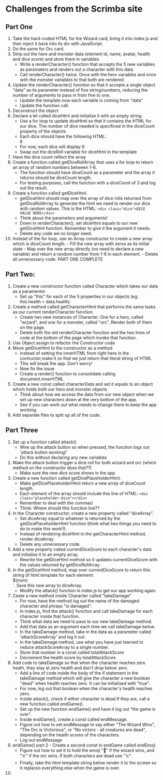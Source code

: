 # Challenges from the Scrimba site
## Part One
1. Take the hard-coded HTML for the Wizard card, bring it into index.js and then inject it back into its div with JavaScript.
2. Do the same for Orc card. 
3. Strip out the hero and monster data (element id, name, avatar, health and dice score) and store them in variables
    - Write a renderCharacter() function that accepts the 5 new variables as paramaters and renders out a character with this data
    - Call renderCharacter() twice. Once with the hero variables and once with the monster variables to that both are rendered
4. Update the renderCharacter() function so that it accepts a single object "data" as its parameter instead of five string/numbers, reducing the number of arguments to pass in from five to one.
    - Update the template now each variable is coming from "data"
    - Update the function call.
5. Deconstruct the object
6. Declare a let called diceHtml and initialize it with an empty string. 
    - Use a for loop to update diceHtml so that it contains the HTML for our dice. The number of dice needed is specificed in the diceCount property of the objects.
    - Each dice should have the following HTML: <div class="dice">6</div>
    - For now, each dice will display 6
    - Swap out the diceRoll variable for diceHtml in the template
7. Have the dice count reflect the array 
8. Create a function called getDiceRollArray that uses a for loop to return an array of random numbers between 1-6.
    - The function should have diceCount as a parameter and the array it returns should be diceCount length. 
    - For testing purposes, call the function with a diceCount of 3 and log out the result. 
9. Create a function called getDiceHtml. 
    - getDiceHtml should map over the array of dice rolls returned from getDiceRollArray to generate the html we need to render our dice with random values. This is the HTML: `<div class="dice">DICE VALUE HERE</div>`
    - Think about the parameters and arguments!
    - Down in renderCharacter(), set diceHtml equals to our new getDiceHtml function. Remember to give it the argument it needs. 
    - Delete any code we no longer need.
10.  Instead of the for loop, use an Array constructor to create a new array which is diceCount length.
    - Fill the new array with zeros as its initial state
    - Map over the new array directly (no need to declare a new variable) and return a random number from 1-6 in each element.
    -  Delete all unnecessary code.
PART ONE COMPLETE

## Part Two: 
1. Create a new constructor function called Character which takes our data as a paramenter.
    - Set up "this" for each of the 5 properties in our objects (eg: this.health = data.health).
2. Create a method called getCharacterHtml that performs the same tasks as our current renderCharacter function.
    - Create two new instances of Character. One for a hero, called "wizard", and one for a monster, called "orc". Render both of them on the page.
    - Delete both the old renderCharacter function and the two lines of code at the bottom of the page which invoke that function.
3. Use Object.assign to refactor the Constructor code  
4. Move getDiceHtml to the constructor as a method
    - Instead of setting the innerHTML from right here in the contructor,make it so that we just return that literal string of HTML
    - This will break the app. Don't worry!
    - Now fix the issue
    - Create a render() function to consolidate calling document.innerHTML
5. Create a new const called characterData and set it equals to an object which holds both our hero and monster objects
    - Think about how we access the data from our new object when we set up new characters down at the very bottom of the app. 
    - See if you can work out what needs to change there to keep the app working.
6. Add separate files to split up all of the code. 

## Part Three
1. Set up a function called attack()
    - Wire up the attack button so when pressed, the function logs out 'attack button working!'
    - Do this without declaring any new variables
2. Make the attack button trigger a dice roll for both wizard and orc (which method on the constructor does that??)
    - Make sure the new dice score shows in the app
3. Create a new function called getDicePlaceholderHtml.
    - Make getDicePlaceholderHtml return a new array of diceCount length.
    - Each element of the array should include this line of HTML: `<div class="placeholder-dice"></div>`
    - Remember to deal with the commas!
    - Think: Where should this function live??
4. In the Character constructor, create a new property called "diceArray".
    - Set diceArray equal to whatever is returned by the getDicePlaceholderHtml function (think what two things you need to do to make this work!!).
    - Instead of rendering diceHtml in the getCharacterHtml method, render diceArray.
    - Delete any unnecessary code.
5. Add a new property called currentDiceScore to each character's data and initialise it to an empty array.
    - Rewrite the getDiceHtml method so it updates currentDiceScore with the values returned by getDiceRollArray.
6. In the getDiceHtml method, map over currentDiceScore to return this string of html template for each element: <div class="dice">${num}</div>`. Save this new array to diceArray.
    - Modify the attack() function in index.js to get our app working again.
7. Ceate a new method inside Character called "takeDamage"
    - For now, have the method log out the name of the damaged character and phrase "is damaged".
    - In index.js, find the attack() function and call takeDamage for each character inside that function. 
    - Think what data we need to pass to our new takeDamage method.
    - Add that data as an argument each time we call takeDamage below.
    - In the takeDamage method, take in the data as a parameter called 'attackScoreArray' and log it out.
    - In the takeDamage method, use what you have just learned to reduce attackScoreArray to a single number.
    - Store that number in a const called totalAttackScore
    - Decrement the health score by totalAttackScore
8. Add code to takeDamage so that when the character reaches zero heath, they stay at zero health and don't drop below zero.
    - Add a line of code inside the body of the if statement in the takeDamage method which will give the character a new boolean "dead" when health reaches zero. It can be initialised with "true".
    - For now, log out that boolean when the character's health reaches zero.
    - Inside attack(), check if either character is dead.If they are, call a new function called endGame().
    - Set up the new function endGame() and have it log out "the game is over".
    - Inside endGame(), create a const called endMessage. 
    - Figure out how to set endMessage to say either "The Wizard Wins", "The Orc is Victorious", or "No victors - all creatures are dead", depending on the health scores of the characters.
    - Log out endMessage
9. endGame() part 2 - Create a second const in endGame called endEmoji
    - Figure out how to set it to hold the emoji "🔮" if the wizard wins, and "☠️" if the orc wins. If both characters are dead use "☠️".
    - Finally, take the html template string below render it to the screen so it replaces everything else when the game is over.
    <!-- `<div class="end-game">
        <h2>Game Over</h2>
        <h3>${endMessage}/h3>
        <p class="end-emoji">${endEmoji}</p>
    </div>` -->
10. 